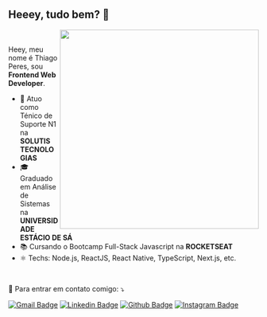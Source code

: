 ## Heeey, tudo bem?  👋

<img src="https://raw.githubusercontent.com/MicaelliMedeiros/micaellimedeiros/master/image/computer-illustration.png" min-width="400px" max-width="400px" width="400px" align="right">
<br>
<p align="left">
    Heey, meu nome é Thiago Peres, sou <strong>Frontend Web Developer</strong>.<br>
    
- 💼 Atuo como Ténico de Suporte N1 na **SOLUTIS TECNOLOGIAS**
- 🎓 Graduado em Análise de Sistemas na **UNIVERSIDADE ESTÁCIO DE SÁ**
- 📚 Cursando o Bootcamp Full-Stack Javascript na **ROCKETSEAT**
- ⚛ Techs: Node.js, ReactJS, React Native, TypeScript, Next.js, etc.
</p>
<br>
<p align="left">
    💌 Para entrar em contato comigo: ⤵️
</p>

[![Gmail Badge](https://img.shields.io/badge/-Gmail-c14438?style=flat-square&logo=Gmail&logoColor=white&link=mailto:thiago.mourao.peres@gmail.com)](mailto:thiago.mourao.peres@gmail.com)
[![Linkedin Badge](https://img.shields.io/badge/-LinkedIn-blue?style=flat-square&logo=Linkedin&logoColor=white&link=https://www.linkedin.com/in/thiagoperes/)](https://www.linkedin.com/in/thiagoperes/)
[![Github Badge](https://img.shields.io/badge/-Github-000?style=flat-square&logo=Github&logoColor=white&link=https://github.com/thiagoperesbr)](https://github.com/thiagoperesbr)
[![Instagram Badge](https://img.shields.io/badge/-Instagram-DF0174?style=flat-square&logo=instagram&logoColor=white&link=https://www.instagram.com/thiagoperesbr/)](https://www.instagram.com/thiagoperesbr/)
